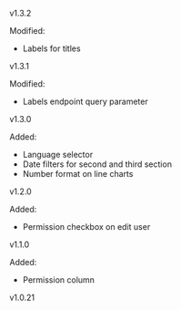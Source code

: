 v1.3.2

Modified:
- Labels for titles

v1.3.1

Modified:
- Labels endpoint query parameter

v1.3.0

Added:
- Language selector
- Date filters for second and third section
- Number format on line charts

v1.2.0

Added:
- Permission checkbox on edit user

v1.1.0

Added:
- Permission column

v1.0.21
